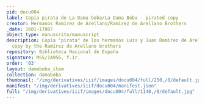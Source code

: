 ```yaml
---
pid: docu004
label: Copia pirata de La Dama boba/La Dama Boba - pirated copy
creator: Hermanos Ramírez de Arellano/Ramírez de Arellano Brothers
_date: 1601-1700?
object_type: manuscrito/manuscript
description: Copia "pirata" de los hermanos Luis y Juan Ramírez de Arellano/Pirated
  copy by the Ramírez de Arellano brothers
repository: Biblioteca Nacional de España
signature: MSS/14956, f.1r.
order: '03'
layout: damaboba_item
collection: damaboba
thumbnail: "/img/derivatives/iiif/images/docu004/full/250,/0/default.jpg"
manifest: "/img/derivatives/iiif/docu004/manifest.json"
full: "/img/derivatives/iiif/images/docu004/full/1140,/0/default.jpg"
---
```

